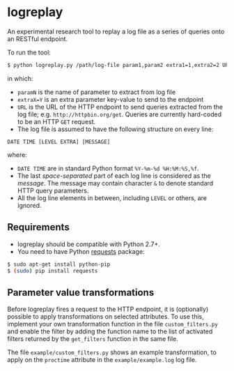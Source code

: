 # logreplay

An experimental research tool to replay a log file as a series of queries onto an RESTful endpoint.

To run the tool:

```bash
$ python logreplay.py /path/log-file param1,param2 extra1=1,extra2=2 URL /QueryPath
```

in which:

* `paramN` is the name of parameter to extract from log file
* `extraX=Y` is an extra parameter key-value to send to the endpoint
* `URL` is the URL of the HTTP endpoint to send queries extracted from the log file; e.g. `http://httpbin.org/get`. Queries are currently hard-coded to be an HTTP `GET` request.
* The log file is assumed to have the following structure on every line:

```
DATE TIME [LEVEL EXTRA] [MESSAGE]
```
where:

  * `DATE TIME` are in standard Python format `%Y-%m-%d %H:%M:%S,%f`.
  * The last *space-separated* part of each log line is considered as the *message*. The message may contain character `&` to denote standard HTTP query parameters.
  * All the log line elements in between, including `LEVEL` or others, are ignored.

## Requirements

* logreplay should be compatible with Python 2.7+.
* You need to have Python [requests][1] package:
```bash
$ sudo apt-get install python-pip
$ (sudo) pip install requests
```


## Parameter value transformations

Before logreplay fires a request to the HTTP endpoint, it is (optionally)
possible to apply transformations on selected attributes.
To use this, implement your own transformation function in the file
`custom_filters.py` and enable the filter by adding the function name
to the list of activated filters returned by the `get_filters` function
in the same file.

The file `example/custom_filters.py` shows an example transformation,
to apply on the `proctime` attribute in the `example/example.log` log file.

[1]: https://pypi.python.org/pypi/requests
